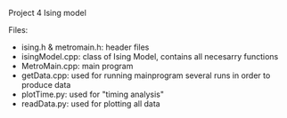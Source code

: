 Project 4 Ising model

Files:
- ising.h & metromain.h:  header files
- isingModel.cpp:         class of Ising Model, contains all necesarry functions
- MetroMain.cpp:          main program
- getData.cpp:            used for running mainprogram several runs in order to produce data
- plotTime.py:            used for "timing analysis"
- readData.py:            used for plotting all data
